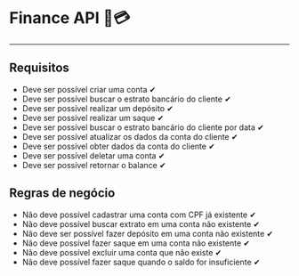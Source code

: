 # Finance API 🏦💳

---

## Requisitos

- Deve ser possível criar uma conta ✔
- Deve ser possível buscar o estrato bancário do cliente ✔
- Deve ser possível realizar um depósito ✔
- Deve ser possível realizar um saque ✔
- Deve ser possível  buscar o estrato bancário do cliente por data ✔
- Deve ser possível atualizar os dados da conta do cliente ✔
- Deve ser possível obter dados da conta do cliente ✔
- Deve ser possível deletar uma conta ✔
- Deve ser possível retornar o balance ✔

## Regras de negócio

- Não deve possível cadastrar uma conta com CPF já existente ✔
- Não deve possível buscar extrato em uma conta não existente ✔
- Não deve ser possível fazer depósito em uma conta não existente ✔
- Não deve possível fazer saque em uma conta não existente ✔
- Não deve possível excluir uma conta que não existe ✔
- Não deve possível fazer saque quando o saldo for insuficiente ✔
